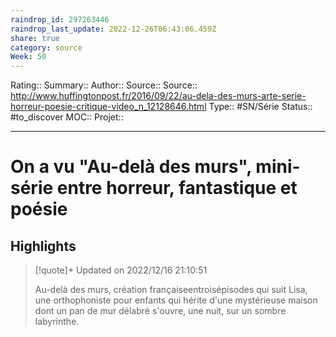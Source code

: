 ```yaml
---
raindrop_id: 297263446
raindrop_last_update: 2022-12-26T06:43:06.459Z
share: true
category: source
Week: 50
---
```


Rating::
Summary:: 
Author::
Source:: 
Source:: http://www.huffingtonpost.fr/2016/09/22/au-dela-des-murs-arte-serie-horreur-poesie-critique-video_n_12128646.html
Type:: #SN/Série 
Status:: #to_discover 
MOC::
Projet:: 


---
# On a vu "Au-delà des murs", mini-série entre horreur, fantastique et poésie



## Highlights

> [!quote]+ Updated on 2022/12/16 21:10:51
>
> Au-delà des murs, création françaiseentroisépisodes qui suit Lisa, une orthophoniste pour enfants qui hérite d'une mystérieuse maison dont un pan de mur délabré s'ouvre, une nuit, sur un sombre labyrinthe.
